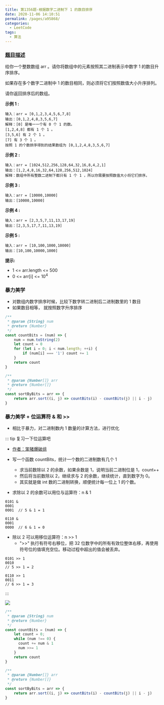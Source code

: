 ```yaml
---
title: 第1356题-根据数字二进制下 1 的数目排序
date: 2020-11-06 14:10:51
permalink: /pages/a95868/
categories:
  - LeetCode
tags:
  - 算法
---
```


### [题目描述](https://leetcode-cn.com/problems/sort-integers-by-the-number-of-1-bits/)

给你一个整数数组 arr 。请你将数组中的元素按照其二进制表示中数字 1 的数目升序排序。

如果存在多个数字二进制中 1 的数目相同，则必须将它们按照数值大小升序排列。

请你返回排序后的数组。

<!-- more -->

**示例 1 :**

```
输入：arr = [0,1,2,3,4,5,6,7,8]
输出：[0,1,2,4,8,3,5,6,7]
解释：[0] 是唯一一个有 0 个 1 的数。
[1,2,4,8] 都有 1 个 1 。
[3,5,6] 有 2 个 1 。
[7] 有 3 个 1 。
按照 1 的个数排序得到的结果数组为 [0,1,2,4,8,3,5,6,7]
```

**示例 2 :**

```
输入：arr = [1024,512,256,128,64,32,16,8,4,2,1]
输出：[1,2,4,8,16,32,64,128,256,512,1024]
解释：数组中所有整数二进制下都只有 1 个 1 ，所以你需要按照数值大小将它们排序。
```

**示例 3 :**

```
输入：arr = [10000,10000]
输出：[10000,10000]
```

**示例 4 :**

```
输入：arr = [2,3,5,7,11,13,17,19]
输出：[2,3,5,17,7,11,13,19]
```

**示例 5 :**

```
输入：arr = [10,100,1000,10000]
输出：[10,100,10000,1000]
```

**提示:**

- <span class="span-shadow">1 <= arr.length <= 500</span>
- <span class="span-shadow">0 <= arr[i] <= 10<sup>4</sup></span>

### 暴力美学

- 对数组内数字排序时候，比较下数字转二进制后二进制数里的 1 数目
- 如果数目相等， 就按照数字升序排序

```JavaScript
/**
 * @param {String} num
 * @return {Number}
 */
const countBits = (num) => {
    num = num.toString(2)
    let count = 0
    for (let i = 0; i < num.length; ++i) {
        if (num[i] === '1') count += 1
    }
    return count
}

/**
 * @param {Number[]} arr
 * @return {Number[]}
 */
const sortByBits = arr => {
    return arr.sort((i, j) => countBits(i) - countBits(j) || i - j)
}
```

### 暴力美学 + 位运算符 & 和 >>

- 相比于暴力，对二进制数内 1 数量的计算方法，进行优化

::: tip 复习一下位运算吧

- [作者：笨猪爆破组](https://leetcode-cn.com/problems/sort-integers-by-the-number-of-1-bits/solution/fu-xi-wei-yun-suan-fu-1356-gen-ju-shu-zi-er-jin-zh/)
- 写一个函数 countBits，统计一个数的二进制数有几个 1

  - 求当前数除以 2 的余数，如果余数是 1，说明当前二进制位是 1，count++
  - 然后将当前数除以 2，继续求与 2 的余数，继续统计，直到数字为 0。
  - 其实就是做 int 数的二进制转换，顺便统计每一位上 1 的个数。

- 求除以 2 的余数可以用位与运算符：n & 1

```
0101 &
0001
0001  // 5 & 1 = 1

0110 &
0001
0000  // 6 & 1 = 0
```

- 除以 2 可以用移位运算符：n >> 1
  - ">>" 执行有符号右移位，把 32 位数字中的所有有效位整体右移，再使用符号位的值填充空位。移动过程中超出的值会被丢弃。

```
0101 >> 1
0010
// 5 >> 1 = 2

0110 >> 1
0011
// 6 >> 1 = 3
```

:::

<img src="https://cdn.jsdelivr.net/gh/zhixiangyao/CDN/images/leetcode/sort-integers-by-the-number-of-1-bits.png" />

```JavaScript
/**
 * @param {String} num
 * @return {Number}
 */
const countBits = (num) => {
    let count = 0;
    while (num !== 0) {
      count += num & 1
      num >>= 1
    }
    return count
}

/**
 * @param {Number[]} arr
 * @return {Number[]}
 */
const sortByBits = arr => {
    return arr.sort((i, j) => countBits(i) - countBits(j) || i - j)
}
```

